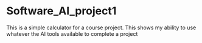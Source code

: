 # Software_AI_project1
This is a simple calculator for a course project. This shows my ability to use whatever the AI tools available to complete a project
